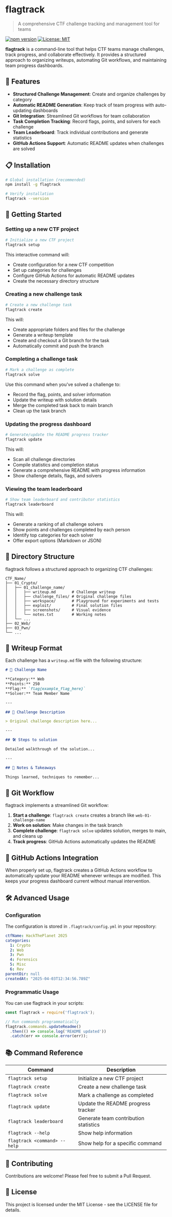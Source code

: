# flagtrack

> A comprehensive CTF challenge tracking and management tool for teams

[![npm version](https://img.shields.io/npm/v/flagtrack.svg)](https://www.npmjs.com/package/flagtrack)
[![License: MIT](https://img.shields.io/badge/License-MIT-blue.svg)](https://opensource.org/licenses/MIT)

**flagtrack** is a command-line tool that helps CTF teams manage challenges, track progress, and collaborate effectively. It provides a structured approach to organizing writeups, automating Git workflows, and maintaining team progress dashboards.

## 🚀 Features

- **Structured Challenge Management**: Create and organize challenges by category
- **Automatic README Generation**: Keep track of team progress with auto-updating dashboards
- **Git Integration**: Streamlined Git workflows for team collaboration
- **Task Completion Tracking**: Record flags, points, and solvers for each challenge
- **Team Leaderboard**: Track individual contributions and generate statistics
- **GitHub Actions Support**: Automatic README updates when challenges are solved

## 📋 Installation

```bash
# Global installation (recommended)
npm install -g flagtrack

# Verify installation
flagtrack --version
```

## 🧩 Getting Started

### Setting up a new CTF project

```bash
# Initialize a new CTF project
flagtrack setup
```

This interactive command will:
- Create configuration for a new CTF competition
- Set up categories for challenges
- Configure GitHub Actions for automatic README updates
- Create the necessary directory structure

### Creating a new challenge task

```bash
# Create a new challenge task
flagtrack create
```

This will:
- Create appropriate folders and files for the challenge
- Generate a writeup template
- Create and checkout a Git branch for the task
- Automatically commit and push the branch

### Completing a challenge task

```bash
# Mark a challenge as complete
flagtrack solve
```

Use this command when you've solved a challenge to:
- Record the flag, points, and solver information
- Update the writeup with solution details
- Merge the completed task back to main branch
- Clean up the task branch

### Updating the progress dashboard

```bash
# Generate/update the README progress tracker
flagtrack update
```

This will:
- Scan all challenge directories
- Compile statistics and completion status
- Generate a comprehensive README with progress information
- Show challenge details, flags, and solvers

### Viewing the team leaderboard

```bash
# Show team leaderboard and contributor statistics
flagtrack leaderboard
```

This will:
- Generate a ranking of all challenge solvers
- Show points and challenges completed by each person
- Identify top categories for each solver
- Offer export options (Markdown or JSON)

## 📂 Directory Structure

flagtrack follows a structured approach to organizing CTF challenges:

```
CTF_Name/
├── 01_Crypto/
│   ├── 01_challenge_name/
│   │   ├── writeup.md       # Challenge writeup
│   │   ├── challenge_files/ # Original challenge files
│   │   ├── workspace/       # Playground for experiments and tests
│   │   ├── exploit/         # Final solution files
│   │   ├── screenshots/     # Visual evidence
│   │   └── notes.txt        # Working notes
│   └── ...
├── 02_Web/
├── 03_Pwn/
└── ...
```

## 📝 Writeup Format

Each challenge has a `writeup.md` file with the following structure:

```markdown
# 🧩 Challenge Name

**Category:** Web  
**Points:** 250  
**Flag:** `flag{example_flag_here}`  
**Solver:** Team Member Name

---

## 📝 Challenge Description

> Original challenge description here...

---

## 🛠️ Steps to solution

Detailed walkthrough of the solution...

---

## 🧠 Notes & Takeaways

Things learned, techniques to remember...
```

## 🤝 Git Workflow

flagtrack implements a streamlined Git workflow:

1. **Start a challenge**: `flagtrack create` creates a branch like `web-01-challenge-name`
2. **Work on solution**: Make changes in the task branch
3. **Complete challenge**: `flagtrack solve` updates solution, merges to main, and cleans up
4. **Track progress**: GitHub Actions automatically updates the README

## 🔄 GitHub Actions Integration

When properly set up, flagtrack creates a GitHub Actions workflow to automatically update your README whenever writeups are modified. This keeps your progress dashboard current without manual intervention.

## 🛠️ Advanced Usage

### Configuration

The configuration is stored in `.flagtrack/config.yml` in your repository:

```yaml
ctfName: HackThePlanet 2025
categories:
  1: Crypto
  2: Web
  3: Pwn
  4: Forensics
  5: Misc
  6: Rev
parentDir: null
createdAt: "2025-04-03T12:34:56.789Z"
```

### Programmatic Usage

You can use flagtrack in your scripts:

```javascript
const flagtrack = require('flagtrack');

// Run commands programmatically
flagtrack.commands.updateReadme()
  .then(() => console.log('README updated'))
  .catch(err => console.error(err));
```

## 📚 Command Reference

| Command | Description |
|---------|-------------|
| `flagtrack setup` | Initialize a new CTF project |
| `flagtrack create` | Create a new challenge task |
| `flagtrack solve` | Mark a challenge as completed |
| `flagtrack update` | Update the README progress tracker |
| `flagtrack leaderboard` | Generate team contribution statistics |
| `flagtrack --help` | Show help information |
| `flagtrack <command> --help` | Show help for a specific command |

## 🔐 Contributing

Contributions are welcome! Please feel free to submit a Pull Request.

## 📄 License

This project is licensed under the MIT License - see the LICENSE file for details.
